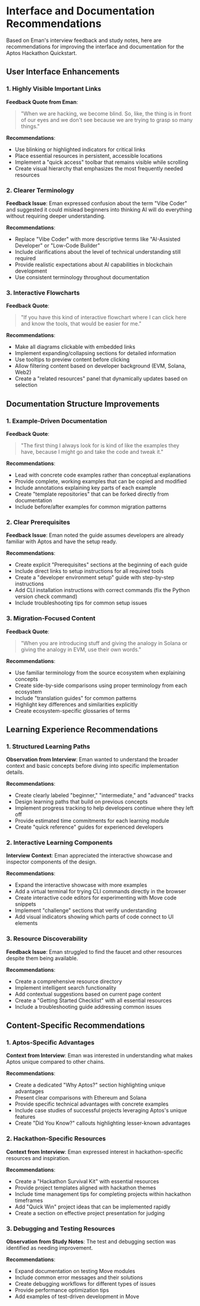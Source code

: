 # Interface and Documentation Recommendations

Based on Eman's interview feedback and study notes, here are recommendations for improving the interface and documentation for the Aptos Hackathon Quickstart.

## User Interface Enhancements

### 1. Highly Visible Important Links

**Feedback Quote from Eman**: 
> "When we are hacking, we become blind. So, like, the thing is in front of our eyes and we don't see because we are trying to grasp so many things."

**Recommendations**:
- Use blinking or highlighted indicators for critical links
- Place essential resources in persistent, accessible locations
- Implement a "quick access" toolbar that remains visible while scrolling
- Create visual hierarchy that emphasizes the most frequently needed resources

### 2. Clearer Terminology

**Feedback Issue**: 
Eman expressed confusion about the term "Vibe Coder" and suggested it could mislead beginners into thinking AI will do everything without requiring deeper understanding.

**Recommendations**:
- Replace "Vibe Coder" with more descriptive terms like "AI-Assisted Developer" or "Low-Code Builder"
- Include clarifications about the level of technical understanding still required
- Provide realistic expectations about AI capabilities in blockchain development
- Use consistent terminology throughout documentation

### 3. Interactive Flowcharts

**Feedback Quote**:
> "If you have this kind of interactive flowchart where I can click here and know the tools, that would be easier for me."

**Recommendations**:
- Make all diagrams clickable with embedded links
- Implement expanding/collapsing sections for detailed information
- Use tooltips to preview content before clicking
- Allow filtering content based on developer background (EVM, Solana, Web2)
- Create a "related resources" panel that dynamically updates based on selection

## Documentation Structure Improvements

### 1. Example-Driven Documentation

**Feedback Quote**:
> "The first thing I always look for is kind of like the examples they have, because I might go and take the code and tweak it."

**Recommendations**:
- Lead with concrete code examples rather than conceptual explanations
- Provide complete, working examples that can be copied and modified
- Include annotations explaining key parts of each example
- Create "template repositories" that can be forked directly from documentation
- Include before/after examples for common migration patterns

### 2. Clear Prerequisites

**Feedback Issue**:
Eman noted the guide assumes developers are already familiar with Aptos and have the setup ready.

**Recommendations**:
- Create explicit "Prerequisites" sections at the beginning of each guide
- Include direct links to setup instructions for all required tools
- Create a "developer environment setup" guide with step-by-step instructions
- Add CLI installation instructions with correct commands (fix the Python version check command)
- Include troubleshooting tips for common setup issues

### 3. Migration-Focused Content

**Feedback Quote**:
> "When you are introducing stuff and giving the analogy in Solana or giving the analogy in EVM, use their own words."

**Recommendations**:
- Use familiar terminology from the source ecosystem when explaining concepts
- Create side-by-side comparisons using proper terminology from each ecosystem
- Include "translation guides" for common patterns
- Highlight key differences and similarities explicitly
- Create ecosystem-specific glossaries of terms

## Learning Experience Recommendations

### 1. Structured Learning Paths

**Observation from Interview**:
Eman wanted to understand the broader context and basic concepts before diving into specific implementation details.

**Recommendations**:
- Create clearly labeled "beginner," "intermediate," and "advanced" tracks
- Design learning paths that build on previous concepts
- Implement progress tracking to help developers continue where they left off
- Provide estimated time commitments for each learning module
- Create "quick reference" guides for experienced developers

### 2. Interactive Learning Components

**Interview Context**:
Eman appreciated the interactive showcase and inspector components of the design.

**Recommendations**:
- Expand the interactive showcase with more examples
- Add a virtual terminal for trying CLI commands directly in the browser
- Create interactive code editors for experimenting with Move code snippets
- Implement "challenge" sections that verify understanding
- Add visual indicators showing which parts of code connect to UI elements

### 3. Resource Discoverability

**Feedback Issue**:
Eman struggled to find the faucet and other resources despite them being available.

**Recommendations**:
- Create a comprehensive resource directory
- Implement intelligent search functionality
- Add contextual suggestions based on current page content
- Create a "Getting Started Checklist" with all essential resources
- Include a troubleshooting guide addressing common issues

## Content-Specific Recommendations

### 1. Aptos-Specific Advantages

**Context from Interview**:
Eman was interested in understanding what makes Aptos unique compared to other chains.

**Recommendations**:
- Create a dedicated "Why Aptos?" section highlighting unique advantages
- Present clear comparisons with Ethereum and Solana
- Provide specific technical advantages with concrete examples
- Include case studies of successful projects leveraging Aptos's unique features
- Create "Did You Know?" callouts highlighting lesser-known advantages

### 2. Hackathon-Specific Resources

**Context from Interview**:
Eman expressed interest in hackathon-specific resources and inspiration.

**Recommendations**:
- Create a "Hackathon Survival Kit" with essential resources
- Provide project templates aligned with hackathon themes
- Include time management tips for completing projects within hackathon timeframes
- Add "Quick Win" project ideas that can be implemented rapidly
- Create a section on effective project presentation for judging

### 3. Debugging and Testing Resources

**Observation from Study Notes**:
The test and debugging section was identified as needing improvement.

**Recommendations**:
- Expand documentation on testing Move modules
- Include common error messages and their solutions
- Create debugging workflows for different types of issues
- Provide performance optimization tips
- Add examples of test-driven development in Move